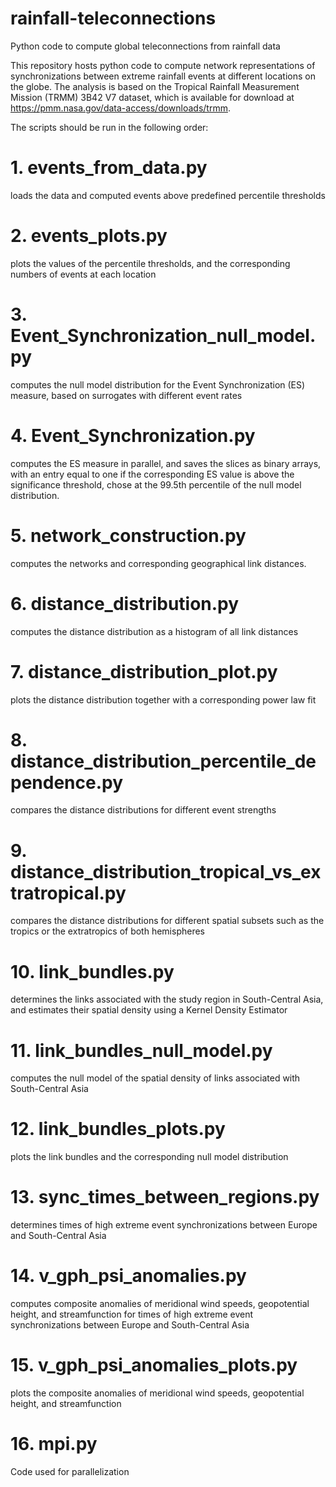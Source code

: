 # rainfall-teleconnections
Python code to compute global teleconnections from rainfall data

This repository hosts python code to compute network representations of synchronizations between extreme rainfall events at different locations on the globe. The analysis is based on the Tropical Rainfall Measurement Mission (TRMM) 3B42 V7 dataset, which is available for download at https://pmm.nasa.gov/data-access/downloads/trmm.

The scripts should be run in the following order:

# 1. events_from_data.py
loads the data and computed events above predefined percentile thresholds

# 2. events_plots.py
plots the values of the percentile thresholds, and the corresponding numbers of events at each location

# 3. Event_Synchronization_null_model.py
computes the null model distribution for the Event Synchronization (ES) measure, based on surrogates with different event rates

# 4. Event_Synchronization.py
computes the ES measure in parallel, and saves the slices as binary arrays, with an entry equal to one if the corresponding ES value is above the significance threshold, chose at the 99.5th percentile of the null model distribution.

# 5. network_construction.py
computes the networks and corresponding geographical link distances.

# 6. distance_distribution.py
computes the distance distribution as a histogram of all link distances

# 7. distance_distribution_plot.py
plots the distance distribution together with a corresponding power law fit

# 8. distance_distribution_percentile_dependence.py
compares the distance distributions for different event strengths

# 9. distance_distribution_tropical_vs_extratropical.py
compares the distance distributions for different spatial subsets such as the tropics or the extratropics of both hemispheres

# 10. link_bundles.py
determines the links associated with the study region in South-Central Asia, and estimates their spatial density using a Kernel Density Estimator

# 11. link_bundles_null_model.py
computes the null model of the spatial density of links associated with South-Central Asia

# 12. link_bundles_plots.py
plots the link bundles and the corresponding null model distribution

# 13. sync_times_between_regions.py
determines times of high extreme event synchronizations between Europe and South-Central Asia

# 14. v_gph_psi_anomalies.py
computes composite anomalies of meridional wind speeds, geopotential height, and streamfunction for times of high extreme event synchronizations between Europe and South-Central Asia

# 15. v_gph_psi_anomalies_plots.py
plots the composite anomalies of meridional wind speeds, geopotential height, and streamfunction

# 16. mpi.py
Code used for parallelization

